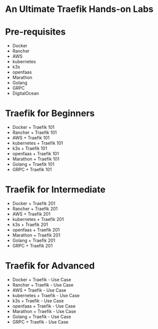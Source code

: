 # An Ultimate Traefik Hands-on Labs

# Pre-requisites
- Docker 
- Rancher 
- AWS 
- kubernetes 
- k3s 
- openfaas 
- Marathon
- Golang
- GRPC
- DigitalOcean


# Traefik for Beginners
 - Docker + Traefik 101 
 - Rancher + Traefik 101 
 - AWS + Traefik 101 
 - kubernetes + Traefik 101 
 - k3s  + Traefik 101 
 - openfaas  + Traefik 101 
 - Marathon + Traefik 101 
 - Golang + Traefik 101 
 - GRPC + Traefik 101 



# Traefik for Intermediate
 - Docker + Traefik 201
 - Rancher + Traefik 201 
 - AWS + Traefik 201 
 - kubernetes + Traefik 201 
 - k3s  + Traefik 201 
 - openfaas  + Traefik 201 
 - Marathon + Traefik 201 
 - Golang + Traefik 201 
 - GRPC + Traefik 201 


# Traefik for Advanced
 -  Docker + Traefik - Use Case 
 - Rancher + Traefik  - Use Case 
 - AWS + Traefik  - Use Case 
 - kubernetes + Traefik   - Use Case 
 - k3s  + Traefik   - Use Case 
 - openfaas  + Traefik  - Use Case 
 - Marathon + Traefik   - Use Case 
 - Golang + Traefik  - Use Case 
 - GRPC + Traefik  - Use Case 

